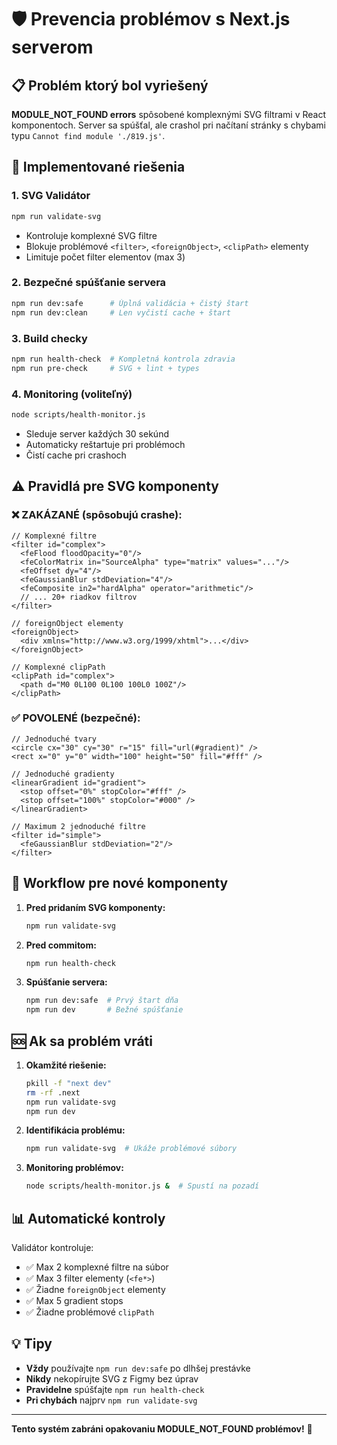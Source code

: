 # 🛡️ Prevencia problémov s Next.js serverom

## 📋 Problém ktorý bol vyriešený

**MODULE_NOT_FOUND errors** spôsobené komplexnými SVG filtrami v React komponentoch. Server sa spúšťal, ale crashol pri načítaní stránky s chybami typu `Cannot find module './819.js'`.

## 🔧 Implementované riešenia

### 1. **SVG Validátor** 
```bash
npm run validate-svg
```
- Kontroluje komplexné SVG filtre
- Blokuje problémové `<filter>`, `<foreignObject>`, `<clipPath>` elementy
- Limituje počet filter elementov (max 3)

### 2. **Bezpečné spúšťanie servera**
```bash
npm run dev:safe      # Úplná validácia + čistý štart
npm run dev:clean     # Len vyčistí cache + štart
```

### 3. **Build checky**
```bash
npm run health-check  # Kompletná kontrola zdravia
npm run pre-check     # SVG + lint + types
```

### 4. **Monitoring (voliteľný)**
```bash
node scripts/health-monitor.js
```
- Sleduje server každých 30 sekúnd
- Automaticky reštartuje pri problémoch
- Čistí cache pri crashoch

## ⚠️ Pravidlá pre SVG komponenty

### ❌ ZAKÁZANÉ (spôsobujú crashe):
```tsx
// Komplexné filtre
<filter id="complex">
  <feFlood floodOpacity="0"/>
  <feColorMatrix in="SourceAlpha" type="matrix" values="..."/>
  <feOffset dy="4"/>
  <feGaussianBlur stdDeviation="4"/>
  <feComposite in2="hardAlpha" operator="arithmetic"/>
  // ... 20+ riadkov filtrov
</filter>

// foreignObject elementy
<foreignObject>
  <div xmlns="http://www.w3.org/1999/xhtml">...</div>
</foreignObject>

// Komplexné clipPath
<clipPath id="complex">
  <path d="M0 0L100 0L100 100L0 100Z"/>
</clipPath>
```

### ✅ POVOLENÉ (bezpečné):
```tsx
// Jednoduché tvary
<circle cx="30" cy="30" r="15" fill="url(#gradient)" />
<rect x="0" y="0" width="100" height="50" fill="#fff" />

// Jednoduché gradienty
<linearGradient id="gradient">
  <stop offset="0%" stopColor="#fff" />
  <stop offset="100%" stopColor="#000" />
</linearGradient>

// Maximum 2 jednoduché filtre
<filter id="simple">
  <feGaussianBlur stdDeviation="2"/>
</filter>
```

## 🚀 Workflow pre nové komponenty

1. **Pred pridaním SVG komponenty:**
   ```bash
   npm run validate-svg
   ```

2. **Pred commitom:**
   ```bash
   npm run health-check
   ```

3. **Spúšťanie servera:**
   ```bash
   npm run dev:safe  # Prvý štart dňa
   npm run dev       # Bežné spúšťanie
   ```

## 🆘 Ak sa problém vráti

1. **Okamžité riešenie:**
   ```bash
   pkill -f "next dev"
   rm -rf .next
   npm run validate-svg
   npm run dev
   ```

2. **Identifikácia problému:**
   ```bash
   npm run validate-svg  # Ukáže problémové súbory
   ```

3. **Monitoring problémov:**
   ```bash
   node scripts/health-monitor.js &  # Spustí na pozadí
   ```

## 📊 Automatické kontroly

Validátor kontroluje:
- ✅ Max 2 komplexné filtre na súbor
- ✅ Max 3 filter elementy (`<fe*>`)
- ✅ Žiadne `foreignObject` elementy  
- ✅ Max 5 gradient stops
- ✅ Žiadne problémové `clipPath`

## 💡 Tipy

- **Vždy** používajte `npm run dev:safe` po dlhšej prestávke
- **Nikdy** nekopírujte SVG z Figmy bez úprav
- **Pravidelne** spúšťajte `npm run health-check`
- **Pri chybách** najprv `npm run validate-svg`

---

**Tento systém zabráni opakovaniu MODULE_NOT_FOUND problémov!** 🎉
